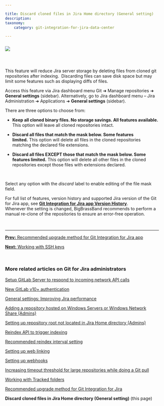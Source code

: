 ```yaml
---

title: Discard cloned files in Jira Home directory (General setting)
description:
taxonomy:
    category: git-integration-for-jira-data-center

---
```


<!-- getting started -->

<img src='/wp-content/uploads/gij-gitserver-discard-cloned-files-gencfg.png' style='margin:25px auto;max-width:100%;display:block;' />

&nbsp;

This feature will reduce Jira server storage by deleting files from cloned git repositories after indexing.  Discarding files can save disk space but may limit some features such as displaying diffs of files.

Access this feature via Jira dashboard menu Git ➜ Manage repositories ➜ **General settings** (sidebar). Alternatively, go to Jira dashboard menu – Jira Administration ➜ Applications ➜ **General settings** (sidebar).

There are three options to choose from:

*   **Keep all cloned binary files. No storage savings. All features available.** This option will leave all cloned repositories intact.

*   **Discard all files that match the mask below. Some features limited.** This option will delete all files in the cloned repositories matching the declared file extensions.

*   **Discard all files EXCEPT those that match the mask below. Some features limited.** This option will delete all other files in the cloned repositories except those files with extensions declared.

&nbsp;

Select any option with the _discard_ label to enable editing of the file mask field.

<div class="bbb-callout bbb--info">
    <div class="irow">
    <div class="ilogobox">
        <span class="logoimg"></span>
    </div>
    <div class="imsgbox">
        For full list of features, version history and supported Jira version of the Git for Jira app, see <a href='https://marketplace.atlassian.com/plugins/com.xiplink.jira.git.jira_git_plugin/versions' target='_blank'><b>Git Integration for Jira app Version History</b></a>.
    </div>
    </div>
</div>

<div class="bbb-callout bbb--alert">
    <div class="irow">
    <div class="ilogobox">
        <span class="logoimg"></span>
    </div>
    <div class="imsgbox">
        Whenever the setting is changed, BigBrassBand recommends to perform a manual re-clone of the repositories to ensure an error-free operation.
    </div>
    </div>
</div>

&nbsp;
* * *

[**Prev:** Recommended upgrade method for Git Integration for Jira app](/git-integration-for-jira-data-center/recommended-upgrade-method-for-git-integration-for-jira-gij-self-managed)

[**Next:** Working with SSH keys](/git-integration-for-jira-data-center/working-with-ssh-keys-gij-self-managed)

&nbsp;

### More related articles on Git for Jira administrators

[Setup GitLab Server to respond to incoming network API calls](/git-integration-for-jira-data-center/setup-gitLab-server-to-respond-to-incoming-network-API-calls-gij-self-managed)

[New GitLab v10+ authentication](/git-integration-for-jira-data-center/New-GitLab-v10-authentication-gij-self-managed)

[General settings: Improving Jira performance](/git-integration-for-jira-data-center/general-settings-Improving-Jira-performance-gij-self-managed)

[Adding a repository hosted on Windows Servers or Windows Network Share (Admins)](/git-integration-for-jira-data-center/adding-a-repository-hosted-on-windows-servers-or-windows-network-share-(admins)-gij-self-managed)

[Setting up repository root not located in Jira Home directory (Admins)](/git-integration-for-jira-data-center/setting-up-repository-root-not-located-in-Jira-Home-directory-(admins)-gij-self-managed)

[Reindex API to trigger indexing](/git-integration-for-jira-data-center/reindex-API-to-trigger-indexing-gij-self-managed)

[Recommended reindex interval setting](/git-integration-for-jira-data-center/recommended-reindex-interval-setting-gij-self-managed)

[Setting up web linking](/git-integration-for-jira-data-center/setting-up-web-linking-gij-self-managed)

[Setting up webhooks](/git-integration-for-jira-data-center/setting-up-webhooks-gij-self-managed)

[Increasing timeout threshold for large repositories while doing a Git pull](/git-integration-for-jira-data-center/increasing-timeout-threshold-for-large-repositories-while-doing-a-git-pull-gij-self-managed)

[Working with Tracked folders](/git-integration-for-jira-data-center/working-with-Tracked-folders-gij-self-managed)

[Recommended upgrade method for Git Integration for Jira](/git-integration-for-jira-data-center/recommended-upgrade-method-for-git-integration-for-jira-gij-self-managed)

**Discard cloned files in Jira Home directory (General setting)** (this page)


